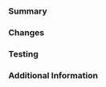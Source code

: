 <!-- Reference related issue on title -->

### Summary
<!-- Brief summary of the changes -->

### Changes
<!-- List of changes, additions, or fixes -->

### Testing
<!-- Description of the test -->

### Additional Information
<!-- Any other context, screenshots, or relevant details -->

